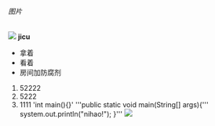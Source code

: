 ###### 图片
![](http://img1.imgtn.bdimg.com/it/u=735014057,3634820880&fm=26&gp=0.jpg)
**jicu**
* 拿着
* 看着
* 房间加防腐剂
1. 52222
1. 5222
1. 1111
'int main(){}'
'''public static void main(String[] args){'''
        system.out.println("nihao!");
}'''
![](https://qgt-style.oss-cn-hangzhou.aliyuncs.com/newcoursep4/g1/g1-2-2/tenor.gif)
